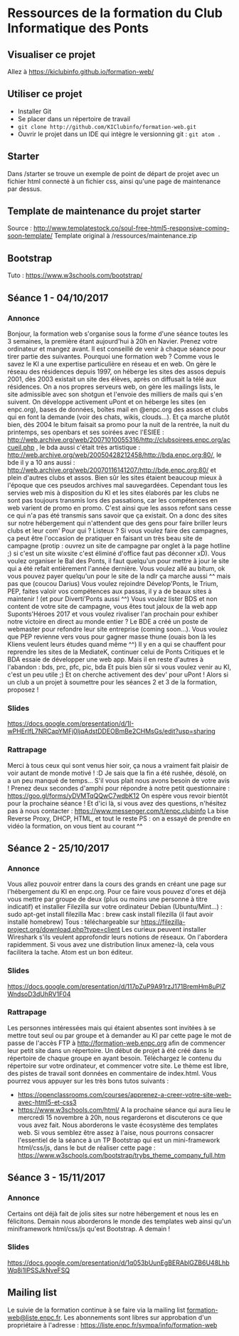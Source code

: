 # Ressources de la formation du Club Informatique des Ponts

## Visualiser ce projet
Allez à https://kiclubinfo.github.io/formation-web/

## Utiliser ce projet
* Installer Git
* Se placer dans un répertoire de travail
* `git clone http://github.com/KIClubinfo/formation-web.git`
* Ouvrir le projet dans un IDE qui intègre le versionning git : `git atom .`

## Starter
Dans /starter se trouve un exemple de point de départ de projet avec un fichier html connecté à un fichier css, ainsi qu'une page de maintenance par dessus.

## Template de maintenance du projet starter
Source : http://www.templatestock.co/soul-free-html5-responsive-coming-soon-template/
Template original à /ressources/maintenance.zip

## Bootstrap
Tuto : https://www.w3schools.com/bootstrap/

## Séance 1 - 04/10/2017

### Annonce

Bonjour, la formation web s'organise sous la forme d'une séance toutes les 3 semaines, la première étant aujourd'hui à 20h en Navier. Prenez votre ordinateur et mangez avant. Il est conseillé de venir à chaque séance pour tirer partie des suivantes.
Pourquoi une formation web ?
Comme vous le savez le KI a une expertise particulière en réseau et en web. On gère le réseau des résidences depuis 1997, on héberge les sites des assos depuis 2001, dès 2003 existait un site des élèves, après on diffusait la télé aux résidences. On a nos propres serveurs web, on gère les mailings lists, le site admissible avec son shotgun et l'envoie des milliers de mails qui s'en suivent. On développe activement uPont et on héberge les sites (en enpc.org), bases de données, boîtes mail en @enpc.org des assos et clubs qui en font la demande (voir des chats, wikis, clouds...). Et ça marche plutôt bien, dès 2004 le bitum faisait sa promo pour la nuit de la rentrée, la nuit du printemps, ses openbars et ses soirées avec l'ESIEE : http://web.archive.org/web/20071010055316/http://clubsoirees.enpc.org/accueil.php , le bda aussi c'était très artistique : http://web.archive.org/web/20050428212458/http://bda.enpc.org:80/, le bde il y a 10 ans aussi : http://web.archive.org/web/20070116141207/http://bde.enpc.org:80/ et plein d'autres clubs et assos.
Bien sûr les sites étaient beaucoup mieux à l'époque que ces pseudos archives mal sauvegardées.
Cependant tous les servies web mis à disposition du KI et les sites élaborés par les clubs ne sont pas toujours transmis lors des passations, car les compétences en web varient de promo en promo. C'est ainsi que les assos refont sans cesse ce qui n'a pas été transmis sans savoir que ça existait.
On a donc des sites sur notre hébergement qui n'attendent que des gens pour faire briller leurs clubs et leur com'
Pour qui ?
Listeux ? Si vous voulez faire des campagnes, ça peut être l'occasion de pratiquer en faisant un très beau site de campagne (protip : ouvrez un site de campagne par onglet à la page hotline ;) si c'est un site wixsite c'est éliminé d'office faut pas déconner xD).
Vous voulez organiser le Bal des Ponts, il faut quelqu'un pour mettre à jour le site qui a été refait entièrement l'année dernière.
Vous voulez allé au bitum, ok vous pouvez payer quelqu'un pour le site de la ndlr ça marche aussi ^^ mais pas que (coucou Darius)
Vous voulez rejoindre Dévelop'Ponts, le Trium, PEP, faites valoir vos compétences aux passas, il y a de beaux sites à maintenir ! (et pour Diverti'Ponts aussi ^^)
Vous voulez lister BDS et non content de votre site de campagne, vous êtes tout jaloux de la web app Suponts'Héroes 2017 et vous voulez rivaliser l'an prochain pour exhiber notre victoire en direct au monde entier ?
Le BDE a créé un poste de webmaster pour refondre leur site entreprise (coming soon...).
Vous voulez que PEP revienne vers vous pour gagner masse thune (ouais bon là les KIiens veulent leurs études quand même ^^)
Il y en a qui se chauffent pour reprendre les sites de la MediateK, continuer celui de Ponts Critiques et le BDA essaie de développer une web app. Mais il en reste d'autres à l'abandon : bds, prc, pfc, pic, bda
Et puis bien sûr si vous voulez venir au KI, c'est un peu utile ;) Et on cherche activement des dev' pour uPont !
Alors si un club a un projet à soumettre pour les séances 2 et 3 de la formation, proposez !

### Slides

https://docs.google.com/presentation/d/1I-wPHErIfL7NRCapYMFj0ljqAdstDDEOBmBe2CHMsGs/edit?usp=sharing

### Rattrapage

Merci à tous ceux qui sont venus hier soir, ça nous a vraiment fait plaisir de voir autant de monde motivé ! :D
Je sais que la fin a été rushée, désolé, on a un peu manqué de temps...
S'il vous plait nous avons besoin de votre avis ! Prenez deux secondes d'amphi pour répondre à notre petit questionnaire :
https://goo.gl/forms/yDVMTqQQwC7wdbK12
On espère vous revoir bientôt pour la prochaine séance ! Et d'ici là, si vous avez des questions, n'hésitez pas à nous contacter :
https://www.messenger.com/t/enpc.clubinfo
La bise Reverse Proxy, DHCP, HTML, et tout le reste
PS : on a essayé de prendre en vidéo la formation, on vous tient au courant ^^

## Séance 2 - 25/10/2017

### Annonce

Vous allez pouvoir entrer dans la cours des grands en créant une page sur l'hébergement du KI en enpc.org. Pour ce faire vous pouvez d'ores et déjà vous mettre par groupe de deux (plus ou moins une personne à titre indicatif) et installer Filezilla sur votre ordinateur
Debian (Ubuntu/Mint...) : sudo apt-get install filezilla
Mac : brew cask install filezilla (il faut avoir installé homebrew)
Tous : téléchargeable sur https://filezilla-project.org/download.php?type=client
Les curieux peuvent installer Wireshark s'ils veulent approfondir leurs notions de réseaux. On l'abordera rapidemment.
Si vous avez une distribution linux amenez-là, cela vous facilitera la tache. Atom est un bon éditeur.

### Slides

https://docs.google.com/presentation/d/117pZuP9A91rzJ171BremHm8uPIZWndsoD3dUhRV1F04

### Rattrapage

Les personnes intéressées mais qui étaient absentes sont invitées à se mettre tout seul ou par groupe et à demander au KI par cette page le mot de passe de l'accès FTP à http://formation-web.enpc.org afin de commencer leur petit site dans un répertoire. Un début de projet à été créé dans le répertoire de chaque groupe en ayant besoin. Téléchargez le contenu du répertoire sur votre ordinateur, et commencer votre site. Le thème est libre, des pistes de travail sont données en commentaire de index.html.
Vous pourrez vous appuyer sur les très bons tutos suivants :
* https://openclassrooms.com/courses/apprenez-a-creer-votre-site-web-avec-html5-et-css3
* https://www.w3schools.com/html/
A la prochaine séance qui aura lieu le mercredi 15 novembre à 20h, nous regarderons et discuterons ce que vous avez fait. Nous aborderons le vaste écosystème des templates web. Si vous semblez être assez à l'aise, nous pourrons consacrer l'essentiel de la séance à un TP Bootstrap qui est un mini-framework html/css/js, dans le but de réaliser cette page : https://www.w3schools.com/bootstrap/trybs_theme_company_full.htm

## Séance 3 - 15/11/2017

### Annonce

Certains ont déjà fait de jolis sites sur notre hébergement et nous les en félicitons. Demain nous aborderons le monde des templates web ainsi qu'un miniframework html/css/js qu'est Bootstrap. A demain !

### Slides

https://docs.google.com/presentation/d/1q053bUunEgBERAblGZB6U48LhbWq8i1IPSSJkNveFSQ

## Mailing list

Le suivie de la formation continue à se faire via la mailing list formation-web@liste.enpc.fr.
Les abonnements sont libres sur approbation d'un propriétaire à l'adresse : https://liste.enpc.fr/sympa/info/formation-web
